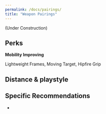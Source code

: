 ```yaml
---
permalink: /docs/pairings/
title: "Weapon Pairings"
---
```


(Under Construction)

## Perks

**Mobility Improving**

Lightweight Frames, Moving Target, Hipfire Grip

## Distance & playstyle


## Specific Recommendations

- 
